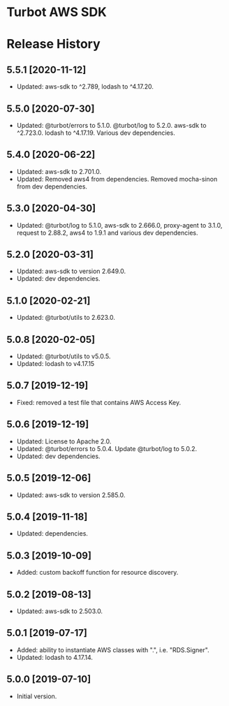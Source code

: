 # Turbot AWS SDK

# Release History

## 5.5.1 [2020-11-12]

- Updated: aws-sdk to ^2.789, lodash to ^4.17.20.

## 5.5.0 [2020-07-30]

- Updated: @turbot/errors to 5.1.0. @turbot/log to 5.2.0. aws-sdk to ^2.723.0. lodash to ^4.17.19. Various dev dependencies.

## 5.4.0 [2020-06-22]

- Updated: aws-sdk to 2.701.0.
- Updated: Removed aws4 from dependencies. Removed mocha-sinon from dev dependencies.

## 5.3.0 [2020-04-30]

- Updated: @turbot/log to 5.1.0, aws-sdk to 2.666.0, proxy-agent to 3.1.0, request to 2.88.2, aws4 to 1.9.1 and various dev dependencies.

## 5.2.0 [2020-03-31]

- Updated: aws-sdk to version 2.649.0.
- Updated: dev dependencies.

## 5.1.0 [2020-02-21]

- Updated: @turbot/utils to 2.623.0.

## 5.0.8 [2020-02-05]

- Updated: @turbot/utils to v5.0.5.
- Updated: lodash to v4.17.15

## 5.0.7 [2019-12-19]

- Fixed: removed a test file that contains AWS Access Key.

## 5.0.6 [2019-12-19]

- Updated: License to Apache 2.0.
- Updated: @turbot/errors to 5.0.4. Update @turbot/log to 5.0.2.
- Updated: dev dependencies.

## 5.0.5 [2019-12-06]

- Updated: aws-sdk to version 2.585.0.

## 5.0.4 [2019-11-18]

- Updated: dependencies.

## 5.0.3 [2019-10-09]

- Added: custom backoff function for resource discovery.

## 5.0.2 [2019-08-13]

- Updated: aws-sdk to 2.503.0.

## 5.0.1 [2019-07-17]

- Added: ability to instantiate AWS classes with ".", i.e. "RDS.Signer".
- Updated: lodash to 4.17.14.

## 5.0.0 [2019-07-10]

- Initial version.
